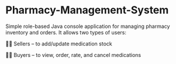 # Pharmacy-Management-System
Simple role-based Java console application for managing pharmacy inventory and orders. It allows two types of users:

👩‍⚕️ Sellers – to add/update medication stock

🧑‍💻 Buyers – to view, order, rate, and cancel medications
